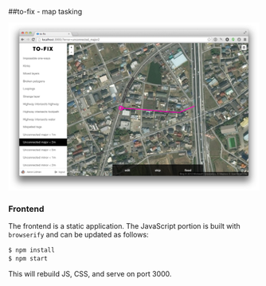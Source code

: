 ##to-fix - map tasking

![](example.png)

### Frontend

The frontend is a static application. The JavaScript portion is built with
`browserify` and can be updated as follows:

```sh
$ npm install
$ npm start
```

This will rebuild JS, CSS, and serve on port 3000.
